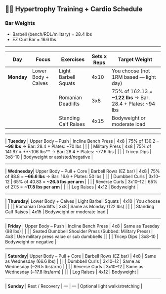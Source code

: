 ## 🏋‍♂ Hypertrophy Training + Cardio Schedule

### Bar Weights
- Barbell (bench/RDL/military) = 28.4 lbs
- EZ Curl Bar = 16.6 lbs

---

| **Day**     | **Focus**              | **Exercises**                                                                                                                                 | **Sets x Reps** | **Target Weight**                         |
|-------------|------------------------|----------------------------------------------------------------------------------------------------------------------------------------------|----------------|--------------------------------------------|
| **Monday**  | Lower Body + Calves    | Light Barbell Squats                                                                                                                         | 4x10           | You choose (not 1RM based — light day)     |
|             |                        | Romanian Deadlifts                                                                                                                           | 3x8            | 75% of 162.13 = **~122 lbs** → Bar: 28.4 + Plates: ~94 lbs |
|             |                        | Standing Calf Raises                                                                                                                         | 4x15           | Bodyweight or moderate load                |

---

| **Tuesday** | Upper Body – Push      | Incline Bench Press                                                                                                                          | 4x8            | 75% of 130.2 = **~98 lbs** → Bar: 28.4 + Plates: ~70 lbs   |
|             |                        | Military Press                                                                                                                                | 4x8            | 75% of 141.87 = **~106 lbs** → Bar: 28.4 + Plates: ~77.6 lbs |
|             |                        | Tricep Dips                                                                                                                                   | 3x8–10         | Bodyweight or assisted/negative            |

---

| **Wednesday**| Upper Body – Pull + Core | Barbell Rows (EZ bar)                                                                                                                     | 4x8            | 75% of 88.8 = **~66.6 lbs** → Bar: 16.6 + Plates: 50 lbs     |
|             |                        | Dumbbell Curls                                                                                                                              | 3x10–12        | 65% of 40.83 = **~26.5 lbs per arm**        |
|             |                        | Reverse Curls                                                                                                                               | 3x10–12        | 65% of 27.5 = **~17.8 lbs per arm**         |
|             |                        | Leg Raises                                                                                                                                   | 4x12           | Bodyweight                                   |

---

| **Thursday**| Lower Body + Calves    | Light Barbell Squats                                                                                                                         | 4x10           | You choose                                   |
|             |                        | Romanian Deadlifts                                                                                                                           | 3x8            | Same as Monday (122 lbs)                     |
|             |                        | Standing Calf Raises                                                                                                                         | 4x15           | Bodyweight or moderate load                  |

---

| **Friday**  | Upper Body – Push      | Incline Bench Press                                                                                                                          | 4x8            | Same as Tuesday (98 lbs)                     |
|             |                        | Seated Dumbbell Shoulder Press (Subbed: Military Press)                                                                                      | 4x8            | Use military press value or sub dumbbells    |
|             |                        | Tricep Dips                                                                                                                                   | 3x8–10         | Bodyweight or negative                       |

---

| **Saturday**| Upper Body – Pull + Core | Barbell Rows (EZ bar)                                                                                                                     | 4x8            | Same as Wednesday (66.6 lbs)                |
|             |                        | Dumbbell Curls                                                                                                                              | 3x10–12        | Same as Wednesday (~26.5 lbs/arm)           |
|             |                        | Reverse Curls                                                                                                                               | 3x10–12        | Same as Wednesday (~17.8 lbs/arm)           |
|             |                        | Leg Raises                                                                                                                                   | 4x12           | Bodyweight                                   |

---

| **Sunday**  | Rest / Recovery        | —                                                                                                                                            | —              | Optional light walk/stretching               |
